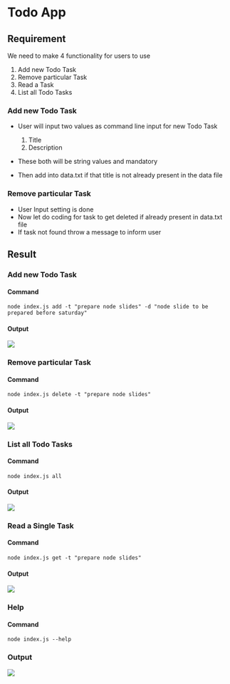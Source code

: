 # Todo App

## Requirement

We need to make 4 functionality for users to use

1. Add new Todo Task
2. Remove particular Task
3. Read a Task
4. List all Todo Tasks

### Add new Todo Task

- User will input two values as command line input for new Todo Task

  1.  Title
  2.  Description

- These both will be string values and mandatory
- Then add into data.txt if that title is not already present in the data file

### Remove particular Task

- User Input setting is done
- Now let do coding for task to get deleted if already present in data.txt file
- If task not found throw a message to inform user

## Result

### Add new Todo Task

#### Command

`node index.js add -t "prepare node slides" -d "node slide to be prepared before saturday"`

#### Output

![](https://i.imgur.com/PTQNio0.png)

### Remove particular Task

#### Command

`node index.js delete -t "prepare node slides"`

#### Output

![](https://i.imgur.com/ZHYhVHB.png)

### List all Todo Tasks

#### Command

`node index.js all`

#### Output

![](https://i.imgur.com/l5vycUy.png)

### Read a Single Task

#### Command

`node index.js get -t "prepare node slides"`

#### Output

![](https://i.imgur.com/xJvsrUT.png)

### Help

#### Command

`node index.js --help`

### Output

![](https://i.imgur.com/Z7joaDo.png)
